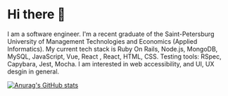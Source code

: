 # Hi there 👋

I am a software engineer. I'm a recent graduate of the Saint-Petersburg University of Management Technologies and Economics (Applied Informatics). My current tech stack is Ruby On Rails,  Node.js, MongoDB, MySQL, JavaScript, Vue, React , React, HTML, CSS. Testing tools: RSpec, Capybara, Jest, Mocha.
I am interested in web accessibility, and UI, UX desgin in general.
 
[![Anurag's GitHub stats](https://github-readme-stats.vercel.app/api?username=melhemm)](https://github.com/anuraghazra/github-readme-stats)
